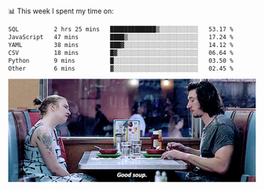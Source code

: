 📊 This week I spent my time on:
<!--START_SECTION:waka-->

```text
SQL          2 hrs 25 mins   █████████████▒░░░░░░░░░░░   53.17 %
JavaScript   47 mins         ████▒░░░░░░░░░░░░░░░░░░░░   17.24 %
YAML         38 mins         ███▓░░░░░░░░░░░░░░░░░░░░░   14.12 %
CSV          18 mins         █▓░░░░░░░░░░░░░░░░░░░░░░░   06.64 %
Python       9 mins          █░░░░░░░░░░░░░░░░░░░░░░░░   03.50 %
Other        6 mins          ▓░░░░░░░░░░░░░░░░░░░░░░░░   02.45 %
```

<!--END_SECTION:waka-->


![](goodSoup.gif)

